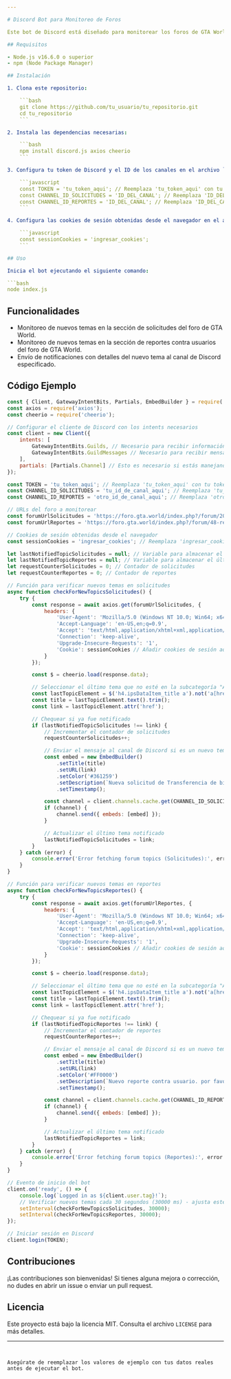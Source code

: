 ```yaml
---

# Discord Bot para Monitoreo de Foros

Este bot de Discord está diseñado para monitorear los foros de GTA World y notificar nuevos temas en canales específicos de Discord. El bot utiliza `discord.js` para interactuar con Discord y `axios` junto con `cheerio` para realizar scraping de las páginas web del foro.

## Requisitos

- Node.js v16.6.0 o superior
- npm (Node Package Manager)

## Instalación

1. Clona este repositorio:

    ```bash
    git clone https://github.com/tu_usuario/tu_repositorio.git
    cd tu_repositorio
    ```

2. Instala las dependencias necesarias:

    ```bash
    npm install discord.js axios cheerio
    ```

3. Configura tu token de Discord y el ID de los canales en el archivo `index.js`:

    ```javascript
    const TOKEN = 'tu_token_aqui'; // Reemplaza 'tu_token_aqui' con tu token real
    const CHANNEL_ID_SOLICITUDES = 'ID_DEL_CANAL'; // Reemplaza 'ID_DEL_CANAL' con el ID del canal donde quieres enviar los mensajes para solicitudes
    const CHANNEL_ID_REPORTES = 'ID_DEL_CANAL'; // Reemplaza 'ID_DEL_CANAL' con el ID del canal donde quieres enviar los mensajes para reportes
    ```

4. Configura las cookies de sesión obtenidas desde el navegador en el archivo `index.js`:

    ```javascript
    const sessionCookies = 'ingresar_cookies';
    ```

## Uso

Inicia el bot ejecutando el siguiente comando:

```bash
node index.js
```

## Funcionalidades

- Monitoreo de nuevos temas en la sección de solicitudes del foro de GTA World.
- Monitoreo de nuevos temas en la sección de reportes contra usuarios del foro de GTA World.
- Envío de notificaciones con detalles del nuevo tema al canal de Discord especificado.

## Código Ejemplo

```javascript
const { Client, GatewayIntentBits, Partials, EmbedBuilder } = require('discord.js');
const axios = require('axios');
const cheerio = require('cheerio');

// Configurar el cliente de Discord con los intents necesarios
const client = new Client({
    intents: [
        GatewayIntentBits.Guilds, // Necesario para recibir información de los servidores
        GatewayIntentBits.GuildMessages // Necesario para recibir mensajes en los servidores
    ],
    partials: [Partials.Channel] // Esto es necesario si estás manejando mensajes en canales que pueden no estar en caché
});

const TOKEN = 'tu_token_aqui'; // Reemplaza 'tu_token_aqui' con tu token real
const CHANNEL_ID_SOLICITUDES = 'tu_id_de_canal_aqui'; // Reemplaza 'tu_id_de_canal_aqui' con el ID del canal donde quieres enviar los mensajes para solicitudes
const CHANNEL_ID_REPORTES = 'otro_id_de_canal_aqui'; // Reemplaza 'otro_id_de_canal_aqui' con el ID del canal donde quieres enviar los mensajes para reportes

// URLs del foro a monitorear
const forumUrlSolicitudes = 'https://foro.gta.world/index.php?/forum/200-solicitudes/';
const forumUrlReportes = 'https://foro.gta.world/index.php?/forum/48-reportes-contra-usuarios/';

// Cookies de sesión obtenidas desde el navegador
const sessionCookies = 'ingresar_cookies'; // Reemplaza 'ingresar_cookies' con las cookies de tu sitio web a monitorear.

let lastNotifiedTopicSolicitudes = null; // Variable para almacenar el último tema notificado de solicitudes
let lastNotifiedTopicReportes = null; // Variable para almacenar el último tema notificado de reportes
let requestCounterSolicitudes = 0; // Contador de solicitudes
let requestCounterReportes = 0; // Contador de reportes

// Función para verificar nuevos temas en solicitudes
async function checkForNewTopicsSolicitudes() {
    try {
        const response = await axios.get(forumUrlSolicitudes, {
            headers: {
                'User-Agent': 'Mozilla/5.0 (Windows NT 10.0; Win64; x64) AppleWebKit/537.36 (KHTML, like Gecko) Chrome/91.0.4472.124 Safari/537.36',
                'Accept-Language': 'en-US,en;q=0.9',
                'Accept': 'text/html,application/xhtml+xml,application/xml;q=0.9,image/avif,image/webp,image/apng,*/*;q=0.8,application/signed-exchange;v=b3;q=0.9',
                'Connection': 'keep-alive',
                'Upgrade-Insecure-Requests': '1',
                'Cookie': sessionCookies // Añadir cookies de sesión aquí
            }
        });

        const $ = cheerio.load(response.data);

        // Seleccionar el último tema que no esté en la subcategoría "Archivo" y que no tenga el título "Reportes contra usuarios"
        const lastTopicElement = $('h4.ipsDataItem_title a').not('a[href*="archivo"]').not('a:contains("Reportes contra usuarios")').first();
        const title = lastTopicElement.text().trim();
        const link = lastTopicElement.attr('href');

        // Chequear si ya fue notificado
        if (lastNotifiedTopicSolicitudes !== link) {
            // Incrementar el contador de solicitudes
            requestCounterSolicitudes++;

            // Enviar el mensaje al canal de Discord si es un nuevo tema
            const embed = new EmbedBuilder()
                .setTitle(title)
                .setURL(link)
                .setColor('#361259')
                .setDescription(`Nueva solicitud de Transferencia de bienes. por favor verificar la misma lo antes posible. Haciendo click al titulo te llevará automaticamente.\n\n**Número de solicitud:** ${requestCounterSolicitudes}`)
                .setTimestamp();

            const channel = client.channels.cache.get(CHANNEL_ID_SOLICITUDES);
            if (channel) {
                channel.send({ embeds: [embed] });
            }

            // Actualizar el último tema notificado
            lastNotifiedTopicSolicitudes = link;
        }
    } catch (error) {
        console.error('Error fetching forum topics (Solicitudes):', error.message);
    }
}

// Función para verificar nuevos temas en reportes
async function checkForNewTopicsReportes() {
    try {
        const response = await axios.get(forumUrlReportes, {
            headers: {
                'User-Agent': 'Mozilla/5.0 (Windows NT 10.0; Win64; x64) AppleWebKit/537.36 (KHTML, like Gecko) Chrome/91.0.4472.124 Safari/537.36',
                'Accept-Language': 'en-US,en;q=0.9',
                'Accept': 'text/html,application/xhtml+xml,application/xml;q=0.9,image/avif,image/webp,image/apng,*/*;q=0.8,application/signed-exchange;v=b3;q=0.9',
                'Connection': 'keep-alive',
                'Upgrade-Insecure-Requests': '1',
                'Cookie': sessionCookies // Añadir cookies de sesión aquí
            }
        });

        const $ = cheerio.load(response.data);

        // Seleccionar el último tema que no esté en la subcategoría "Archivo" y que no tenga el título "Reportes contra usuarios"
        const lastTopicElement = $('h4.ipsDataItem_title a').not('a[href*="archivo"]').not('a:contains("Reportes contra usuarios")').first();
        const title = lastTopicElement.text().trim();
        const link = lastTopicElement.attr('href');

        // Chequear si ya fue notificado
        if (lastNotifiedTopicReportes !== link) {
            // Incrementar el contador de reportes
            requestCounterReportes++;

            // Enviar el mensaje al canal de Discord si es un nuevo tema
            const embed = new EmbedBuilder()
                .setTitle(title)
                .setURL(link)
                .setColor('#FF0000')
                .setDescription(`Nuevo reporte contra usuario. por favor verificar el mismo lo antes posible. Haciendo click al titulo te llevará automaticamente.\n\n**Número de reporte:** ${requestCounterReportes}`)
                .setTimestamp();

            const channel = client.channels.cache.get(CHANNEL_ID_REPORTES);
            if (channel) {
                channel.send({ embeds: [embed] });
            }

            // Actualizar el último tema notificado
            lastNotifiedTopicReportes = link;
        }
    } catch (error) {
        console.error('Error fetching forum topics (Reportes):', error.message);
    }
}

// Evento de inicio del bot
client.on('ready', () => {
    console.log(`Logged in as ${client.user.tag}!`);
    // Verificar nuevos temas cada 30 segundos (30000 ms) - ajusta este valor según tus necesidades
    setInterval(checkForNewTopicsSolicitudes, 30000);
    setInterval(checkForNewTopicsReportes, 30000);
});

// Iniciar sesión en Discord
client.login(TOKEN);
```

## Contribuciones

¡Las contribuciones son bienvenidas! Si tienes alguna mejora o corrección, no dudes en abrir un issue o enviar un pull request.

## Licencia

Este proyecto está bajo la licencia MIT. Consulta el archivo `LICENSE` para más detalles.

---
```


Asegúrate de reemplazar los valores de ejemplo con tus datos reales antes de ejecutar el bot.
